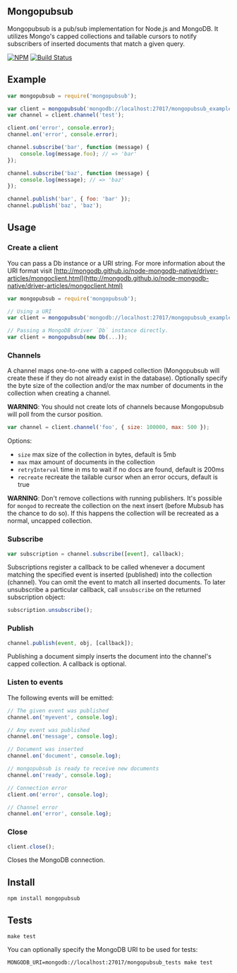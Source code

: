 ## Mongopubsub

Mongopubsub is a pub/sub implementation for Node.js and MongoDB. It utilizes Mongo's capped collections and tailable cursors to notify subscribers of inserted documents that match a given query.

[![NPM](https://img.shields.io/npm/v/mongopubsub.svg?style=flat)](http://npm.im/mongopubsub)
[![Build Status](https://img.shields.io/travis/vladotesanovic/mongopubsub.svg?style=flat)](https://travis-ci.org/vladotesanovic/mongopubsub)

## Example

```javascript
var mongopubsub = require('mongopubsub');

var client = mongopubsub('mongodb://localhost:27017/mongopubsub_example');
var channel = client.channel('test');

client.on('error', console.error);
channel.on('error', console.error);

channel.subscribe('bar', function (message) {
    console.log(message.foo); // => 'bar'
});

channel.subscribe('baz', function (message) {
    console.log(message); // => 'baz'
});

channel.publish('bar', { foo: 'bar' });
channel.publish('baz', 'baz');

```

## Usage

### Create a client

You can pass a Db instance or a URI string. For more information about the URI format visit [http://mongodb.github.io/node-mongodb-native/driver-articles/mongoclient.html](http://mongodb.github.io/node-mongodb-native/driver-articles/mongoclient.html)

```javascript
var mongopubsub = require('mongopubsub');

// Using a URI
var client = mongopubsub('mongodb://localhost:27017/mongopubsub_example', [options]);

// Passing a MongoDB driver `Db` instance directly.
var client = mongopubsub(new Db(...));
```

### Channels

A channel maps one-to-one with a capped collection (Mongopubsub will create these if they do not already exist in the database).  Optionally specify the byte size of the collection and/or the max number of documents in the collection when creating a channel.

**WARNING**: You should not create lots of channels because Mongopubsub will poll from the cursor position.

```javascript
var channel = client.channel('foo', { size: 100000, max: 500 });
```

Options:

 - `size` max size of the collection in bytes, default is 5mb
 - `max` max amount of documents in the collection
 - `retryInterval` time in ms to wait if no docs are found, default is 200ms
 - `recreate` recreate the tailable cursor when an error occurs, default is true


**WARNING**: Don't remove collections with running publishers. It's possible for `mongod` to recreate the collection on the next insert (before Mubsub has the chance to do so).  If this happens the collection will be recreated as a normal, uncapped collection.

### Subscribe

```javascript
var subscription = channel.subscribe([event], callback);
```

Subscriptions register a callback to be called whenever a document matching the specified event is inserted (published) into the collection (channel).  You can omit the event to match all inserted documents. To later unsubscribe a particular callback, call `unsubscribe` on the returned subscription object:

```javascript
subscription.unsubscribe();
```
### Publish

```javascript
channel.publish(event, obj, [callback]);
```

Publishing a document simply inserts the document into the channel's capped collection.  A callback is optional.

### Listen to events

The following events will be emitted:

```javascript
// The given event was published
channel.on('myevent', console.log);

// Any event was published
channel.on('message', console.log);

// Document was inserted
channel.on('document', console.log);

// mongopubsub is ready to receive new documents
channel.on('ready', console.log);

// Connection error
client.on('error', console.log);

// Channel error
channel.on('error', console.log);
```

### Close

```javascript
client.close();
```

Closes the MongoDB connection.

## Install

    npm install mongopubsub

## Tests

    make test

You can optionally specify the MongoDB URI to be used for tests:

    MONGODB_URI=mongodb://localhost:27017/mongopubsub_tests make test

